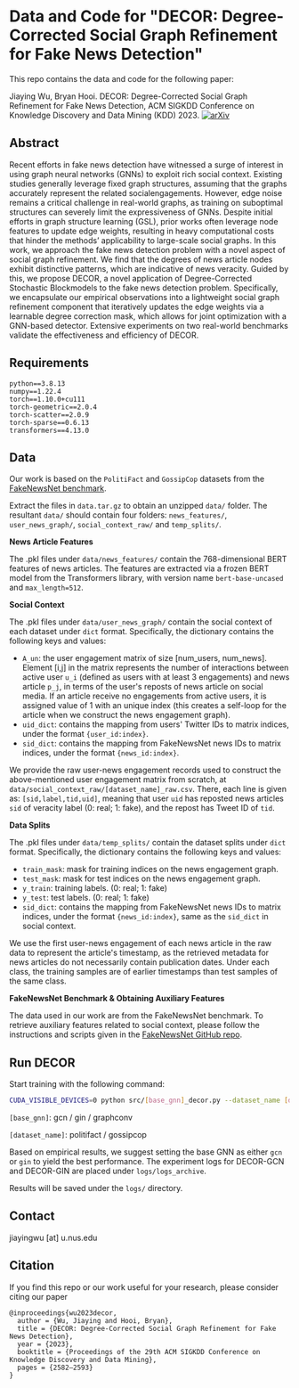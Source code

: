 # Data and Code for "DECOR: Degree-Corrected Social Graph Refinement for Fake News Detection"

This repo contains the data and code for the following paper: 

Jiaying Wu, Bryan Hooi. DECOR: Degree-Corrected Social Graph Refinement for Fake News Detection, ACM SIGKDD Conference on Knowledge Discovery and Data Mining (KDD) 2023. [![arXiv](https://img.shields.io/badge/arXiv-2307.00077-b31b1b.svg)](https://arxiv.org/abs/2307.00077)

## Abstract

Recent efforts in fake news detection have witnessed a surge of interest in using graph neural networks (GNNs) to exploit rich social context. Existing studies generally leverage fixed graph structures, assuming that the graphs accurately represent the related socialengagements. However, edge noise remains a critical challenge in real-world graphs, as training on suboptimal structures can severely limit the expressiveness of GNNs. Despite initial efforts in graph structure learning (GSL), prior works often leverage node features to update edge weights, resulting in heavy computational costs that hinder the methods’ applicability to large-scale social graphs. In this work, we approach the fake news detection problem with a novel aspect of social graph refinement. We find that the degrees of news article nodes exhibit distinctive patterns, which are indicative of news veracity. Guided by this, we propose DECOR, a novel application of Degree-Corrected Stochastic Blockmodels to the fake news detection problem. Specifically, we encapsulate our empirical observations into a lightweight social graph refinement component that iteratively updates the edge weights via a learnable degree correction mask, which allows for joint optimization with a GNN-based detector. Extensive experiments on two real-world benchmarks validate the effectiveness and efficiency of DECOR.

## Requirements
```
python==3.8.13
numpy==1.22.4
torch==1.10.0+cu111
torch-geometric==2.0.4
torch-scatter==2.0.9
torch-sparse==0.6.13
transformers==4.13.0
```


## Data

Our work is based on the `PolitiFact` and `GossipCop` datasets from the [FakeNewsNet benchmark](https://github.com/KaiDMML/FakeNewsNet).

Extract the files in `data.tar.gz` to obtain an unzipped `data/` folder. The resultant `data/` should contain four folders: `news_features/`, `user_news_graph/`, `social_context_raw/` and `temp_splits/`. 

**News Article Features**

The .pkl files under `data/news_features/` contain the 768-dimensional BERT features of news articles. The features are extracted via a frozen BERT model from the Transformers library, with version name `bert-base-uncased` and `max_length=512`.

**Social Context**

The .pkl files under `data/user_news_graph/` contain the social context of each dataset under `dict` format. Specifically, the dictionary contains the following keys and values:

* `A_un`: the user engagement matrix of size [num_users, num_news]. Element [i,j] in the matrix represents the number of interactions between active user `u_i` (defined as users with at least 3 engagements) and news article `p_j`, in terms of the user's reposts of news article on social media. If an article receive no engagements from active users, it is assigned value of 1 with an unique index (this creates a self-loop for the article when we construct the news engagement graph). 
* `uid_dict`: contains the mapping from users' Twitter IDs to matrix indices, under the format `{user_id:index}`.
* `sid_dict`: contains the mapping from FakeNewsNet news IDs to matrix indices, under the format `{news_id:index}`.


We provide the raw user-news engagement records used to construct the above-mentioned user engagement matrix from scratch, at `data/social_context_raw/[dataset_name]_raw.csv`. There, each line is given as: `[sid,label,tid,uid]`, meaning that user `uid` has reposted news articles `sid` of veracity label (0: real; 1: fake), and the repost has Tweet ID of `tid`.


**Data Splits** 

The .pkl files under `data/temp_splits/` contain the dataset splits under `dict` format. Specifically, the dictionary contains the following keys and values:

* `train_mask`: mask for training indices on the news engagement graph.
* `test_mask`: mask for test indices on the news engagement graph.
* `y_train`: training labels. (0: real; 1: fake)
* `y_test`: test labels. (0: real; 1: fake)
* `sid_dict`: contains the mapping from FakeNewsNet news IDs to matrix indices, under the format `{news_id:index}`, same as the `sid_dict` in social context.

We use the first user-news engagement of each news article in the raw data to represent the article's timestamp, as the retrieved metadata for news articles do not necessarily contain publication dates. Under each class, the training samples are of earlier timestamps than test samples of the same class.

**FakeNewsNet Benchmark & Obtaining Auxiliary Features** 

The data used in our work are from the FakeNewsNet benchmark. To retrieve auxiliary features related to social context, please follow the instructions and scripts given in the [FakeNewsNet GitHub repo](https://github.com/KaiDMML/FakeNewsNet).

## Run DECOR

Start training with the following command:

```bash
CUDA_VISIBLE_DEVICES=0 python src/[base_gnn]_decor.py --dataset_name [dataset_name] 
```

`[base_gnn]`: gcn / gin / graphconv

`[dataset_name]`: politifact / gossipcop

Based on empirical results, we suggest setting the base GNN as either `gcn` or `gin` to yield the best performance. The experiment logs for DECOR-GCN and DECOR-GIN are placed under `logs/logs_archive`.

Results will be saved under the `logs/` directory. 

## Contact

jiayingwu [at] u.nus.edu

## Citation

If you find this repo or our work useful for your research, please consider citing our paper

```
@inproceedings{wu2023decor,
  author = {Wu, Jiaying and Hooi, Bryan},
  title = {DECOR: Degree-Corrected Social Graph Refinement for Fake News Detection},
  year = {2023},
  booktitle = {Proceedings of the 29th ACM SIGKDD Conference on Knowledge Discovery and Data Mining},
  pages = {2582–2593}
}

```
